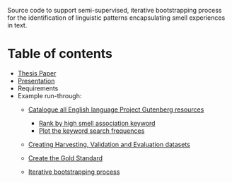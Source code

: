Source code to support semi-supervised, iterative bootstrapping process for the identification of linguistic patterns encapsulating smell experiences in text.

# Table of contents
* [Thesis Paper](Thesis.pdf)
* [Presentation](Presentation.pdf)
* Requirements
* Example run-through:
    * [Catalogue all English language Project Gutenberg resources](readme_1.md) 
        * [Rank by high smell association keyword](readme_2.md)
        * [Plot the keyword search frequences](readme_2a.md)
        
    * [Creating Harvesting, Validation and Evaluation datasets](readme_3.md)
    * [Create the Gold Standard](readme_4.md)
    * [Iterative bootstrapping process](readme_5.md)


